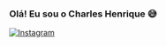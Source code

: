 ### Olá! Eu sou o Charles Henrique 😅

[![Instagram](https://img.shields.io/badge/Instagram-E4405F?style=for-the-badge&logo=instagram&logoColor=white)](https://www.instagram.com/uai.charles/)
